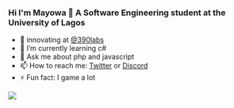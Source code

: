 ### Hi I'm Mayowa 👋 A Software Engineering student at the University of Lagos
 - 🔭 innovating at [@390labs](https://github.com/390labs)
 - 🌱 I’m currently learning c#
 - 💬 Ask me about php and javascript
 - 📫 How to reach me: [Twitter](https://twitter.com/Mayorwa_O) or [Discord](MaYGorwa#7963)
 - ⚡ Fun fact: I game a lot
<img src="https://github-readme-stats.vercel.app/api?username=Mayorwa&&show_icons=true&title_color=ffffff&icon_color=bb2acf&text_color=daf7dc&bg_color=151515">
<!--
**Mayorwa/Mayorwa** is a ✨ _special_ ✨ repository because its `README.md` (this file) appears on your GitHub profile.

Here are some ideas to get you started:

- 🔭 I’m currently working on ...
- 🌱 I’m currently learning ...
- 👯 I’m looking to collaborate on ...
- 🤔 I’m looking for help with ...
- 💬 Ask me about ...
- 📫 How to reach me: ...
- 😄 Pronouns: ...
- ⚡ Fun fact: ...
-->
